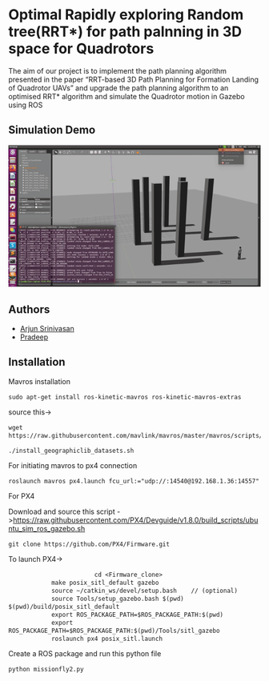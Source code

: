 # Optimal Rapidly exploring Random tree(RRT*) for path palnning in 3D space for Quadrotors

The aim of our project is to implement the path planning algorithm presented in the paper “RRT-based 3D Path Planning for Formation Landing of Quadrotor UAVs” 
and upgrade the path planning algorithm to an optimised RRT* algorithm and simulate the Quadrotor motion in Gazebo using ROS 

## Simulation Demo

![Visualisation](/Results/GAzebo-simulation-without-prunin.gif)


## Authors

- [Arjun Srinivasan](https://github.com/aarjunsrinivasan)
- [Pradeep](https://github.com/Pradeep-Gopal)


## Installation

Mavros installation

```
sudo apt-get install ros-kinetic-mavros ros-kinetic-mavros-extras
```
source this-> 
```
wget https://raw.githubusercontent.com/mavlink/mavros/master/mavros/scripts/install_geographiclib_datasets.sh
```
```
./install_geographiclib_datasets.sh
```

For initiating mavros to px4 connection 
```
roslaunch mavros px4.launch fcu_url:="udp://:14540@192.168.1.36:14557"
```
For PX4

Download  and source this script ->https://raw.githubusercontent.com/PX4/Devguide/v1.8.0/build_scripts/ubuntu_sim_ros_gazebo.sh

```
git clone https://github.com/PX4/Firmware.git
```
To launch PX4->       
```                     
                        cd <Firmware_clone>
			make posix_sitl_default gazebo
			source ~/catkin_ws/devel/setup.bash    // (optional)
			source Tools/setup_gazebo.bash $(pwd) $(pwd)/build/posix_sitl_default
			export ROS_PACKAGE_PATH=$ROS_PACKAGE_PATH:$(pwd)
			export ROS_PACKAGE_PATH=$ROS_PACKAGE_PATH:$(pwd)/Tools/sitl_gazebo
			roslaunch px4 posix_sitl.launch
```

Create a ROS package and run this python file 
```
python missionfly2.py

```







